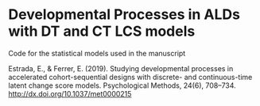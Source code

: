 # Developmental Processes in ALDs with DT and CT LCS models
Code for the statistical models used in the manuscript

Estrada, E., & Ferrer, E. (2019).
Studying developmental processes in accelerated cohort-sequential designs with discrete- and continuous-time latent change score models.
Psychological Methods, 24(6), 708–734. http://dx.doi.org/10.1037/met0000215

